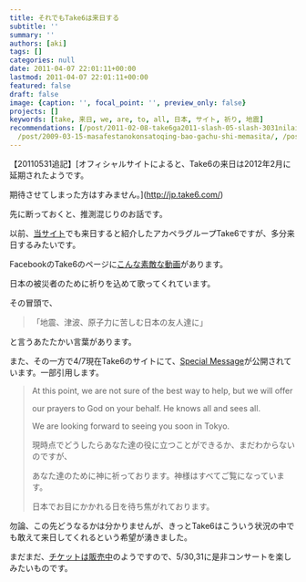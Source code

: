 ```yaml
---
title: それでもTake6は来日する
subtitle: ''
summary: ''
authors: [aki]
tags: []
categories: null
date: 2011-04-07 22:01:11+00:00
lastmod: 2011-04-07 22:01:11+00:00
featured: false
draft: false
image: {caption: '', focal_point: '', preview_only: false}
projects: []
keywords: [take, 来日, we, are, to, all, 日本, サイト, 祈り, 地震]
recommendations: [/post/2011-02-08-take6ga2011-slash-05-slash-3031nilai-ri-gong-yan/,
  /post/2009-03-15-masafestanokonsatoqing-bao-gachu-shi-memasita/, /post/2008-10-29-he-gu-kaitunes-storedemai-tutam4pgayin-gachu-nai/]
---
```

【20110531追記】[オフィシャルサイトによると、Take6の来日は2012年2月に延期されたようです。  
  
期待させてしまった方はすみません。](http://jp.take6.com/)

先に断っておくと、推測混じりのお話です。

以前、[当サイト](https://chezo.uno/post/2011-02-08-take6ga2011-slash-05-slash-3031nilai-ri-gong-yan/)でも来日すると紹介したアカペラグループTake6ですが、多分来日するみたいです。

FacebookのTake6のページに[こんな素敵な動画](http://www.facebook.com/video/video.php?v=10150206884947846)があります。

日本の被災者のために祈りを込めて歌ってくれています。

その冒頭で、

> 「地震、津波、原子力に苦しむ日本の友人達に」

と言うあたたかい言葉があります。

また、その一方で4/7現在Take6のサイトにて、[Special Message](http://jp.take6.com/alvin_message_to_JP.html)が公開されています。一部引用します。

> At this point, we are not sure of the best way to help, but we will offer
> 
> our prayers to God on your behalf. He knows all and sees all.
> 
> We are looking forward to seeing you soon in Tokyo.
> 
> 現時点でどうしたらあなた達の役に立つことができるか、まだわからないのですが、
> 
> あなた達のために神に祈っております。神様はすべてご覧になっています。
> 
> 日本でお目にかかれる日を待ち焦がれております。

勿論、この先どうなるかは分かりませんが、きっとTake6はこういう状況の中でも敢えて来日してくれるという希望が湧きました。

まだまだ、[チケットは販売中](http://ticket-artist.pia.jp/pia/artists.do?artistsCd=11019461)のようですので、5/30,31に是非コンサートを楽しみたいものです。


